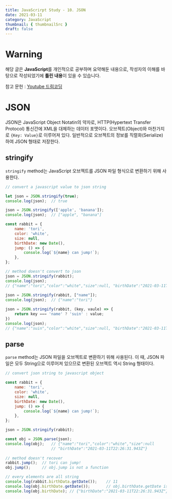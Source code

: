 ```yaml
---
title: JavaScrirpt Study - 10. JSON
date: 2021-03-11
category: JavaScript
thumbnail: { thumbnailSrc }
draft: false
---
```


# Warning
해당 글은 **JavaScript**를 개인적으로 공부하며 요약해둔 내용으로,
작성자의 이해를 바탕으로 작성되었기에 **틀린 내용**이 있을 수 있습니다.    

참고 문헌 : [Youtube 드림코딩](https://www.youtube.com/watch?v=FN_D4Ihs3LE&list=PLv2d7VI9OotTVOL4QmPfvJWPJvkmv6h-2&index=10)

# JSON
JSON은 JavaScript Object Notatin의 약자로, HTTP(Hypertext Transfer Protocol) 통신간에 XML을 대체하는 데이터 포맷이다. 오브젝트(Object)와 마찬가지로 `{Key: Value}`로 이루어져 있다. 일반적으로 오브젝트의 정보를 직렬화(Serialize)하여 JSON 형태로 저장한다.

## stringify
`stringify` method는 JavaScript 오브젝트를 JSON 파일 형식으로 변환하기 위해 사용한다.
     
``` javascript
// convert a javascript value to json string

let json = JSON.stringify(true);
console.log(json);	// true

json = JSON.stringify(['apple', 'banana']);
console.log(json);	// ["apple", "banana"]

const rabbit = {
	name: 'tori',
	color: 'white',
	size: null,
	birthDate: new Date(),
	jump: () => {
		console.log(`${name} can jump!`);
	},
};

// method doesn't convert to json
json = JSON.stringify(rabbit);
console.log(json);	
// {"name":"tori","color":"white","size":null, "birthDate":"2021-03-11T22:26:31.943Z"}
					
json = JSON.stringify(rabbit, ["name"]);
console.log(json);	// {"name":"tori"}

json = JSON.stringify(rabbit, (key, vaule) => {
	return key === 'name' ? 'suin' : value;
})
console.log(json);	
// {"name":"suin","color":"white","size":null, "birthDate":"2021-03-11T22:26:31.943Z"}
```

## parse
`parse` method는 JSON 파일을 오브젝트로 변환하기 위해 사용된다. 이 때, JSON 파일은 모두 String으로 이루어져 있으므로 변환된 오브젝트 역시 String 형태이다.
    
``` javascript
// convert json string to javascript object

const rabbit = {
	name: 'tori',
	color: 'white',
	size: null,
	birthDate: new Date(),
	jump: () => {
		console.log(`${name} can jump!`);
	},
};

json = JSON.stringify(rabbit);

const obj = JSON.parse(json);
console.log(obj);	// {"name":"tori","color":"white","size":null
					// "birthDate":"2021-03-11T22:26:31.943Z"}
					
// method doesn't recover
rabbit.jump();	// tori can jump!
obj.jump();		// obj.jump is not a function

// every elements are all string
console.log(rabbit.birthData.getDate());	// 11
console.log(obj.birthDate.getDate());		// obj.birthDate.getDate is not a function
console.log(obj.birthDate);	// {"birthDate":"2021-03-11T22:26:31.943Z"}
```